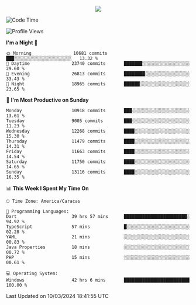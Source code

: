 <p align="center">
  <a href="http://www.github.com/thevacs">
    <img src="https://github-readme-streak-stats.herokuapp.com/?user=thevacs&stroke=ffffff&background=1c1917&ring=0891b2&fire=0891b2&currStreakNum=ffffff&currStreakLabel=0891b2&sideNums=ffffff&sideLabels=ffffff&dates=ffffff&hide_border=true" />
  </a>
</p>

<!--START_SECTION:waka-->
![Code Time](http://img.shields.io/badge/Code%20Time-2%2C135%20hrs%201%20min-blue)

![Profile Views](http://img.shields.io/badge/Profile%20Views-4-blue)

**I'm a Night 🦉** 

```text
🌞 Morning                10681 commits       ███░░░░░░░░░░░░░░░░░░░░░░   13.32 % 
🌆 Daytime                23740 commits       ███████░░░░░░░░░░░░░░░░░░   29.60 % 
🌃 Evening                26813 commits       ████████░░░░░░░░░░░░░░░░░   33.43 % 
🌙 Night                  18965 commits       ██████░░░░░░░░░░░░░░░░░░░   23.65 % 
```
📅 **I'm Most Productive on Sunday** 

```text
Monday                   10918 commits       ███░░░░░░░░░░░░░░░░░░░░░░   13.61 % 
Tuesday                  9005 commits        ███░░░░░░░░░░░░░░░░░░░░░░   11.23 % 
Wednesday                12268 commits       ████░░░░░░░░░░░░░░░░░░░░░   15.30 % 
Thursday                 11479 commits       ████░░░░░░░░░░░░░░░░░░░░░   14.31 % 
Friday                   11663 commits       ████░░░░░░░░░░░░░░░░░░░░░   14.54 % 
Saturday                 11750 commits       ████░░░░░░░░░░░░░░░░░░░░░   14.65 % 
Sunday                   13116 commits       ████░░░░░░░░░░░░░░░░░░░░░   16.35 % 
```


📊 **This Week I Spent My Time On** 

```text
🕑︎ Time Zone: America/Caracas

💬 Programming Languages: 
Dart                     39 hrs 57 mins      ████████████████████████░   94.92 % 
TypeScript               57 mins             █░░░░░░░░░░░░░░░░░░░░░░░░   02.28 % 
YAML                     21 mins             ░░░░░░░░░░░░░░░░░░░░░░░░░   00.83 % 
Java Properties          18 mins             ░░░░░░░░░░░░░░░░░░░░░░░░░   00.72 % 
PHP                      15 mins             ░░░░░░░░░░░░░░░░░░░░░░░░░   00.61 % 

💻 Operating System: 
Windows                  42 hrs 6 mins       █████████████████████████   100.00 % 
```


 Last Updated on 10/03/2024 18:41:55 UTC
<!--END_SECTION:waka-->
